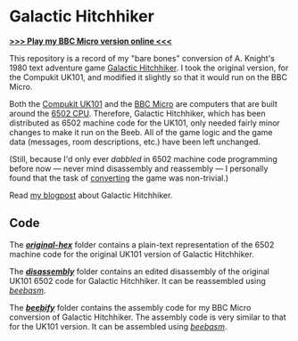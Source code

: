 # Galactic Hitchhiker

[**>>> Play my BBC Micro version online <<<**](http://bbcmicro.co.uk//jsbeeb/play.php?autoboot&disc=https://raw.githubusercontent.com/ahope1/Galactic-Hitchhiker/main/beebify/gh.ssd)

This repository is a record of my "bare bones" conversion of A. Knight's 1980 text adventure game [Galactic Hitchhiker](https://ahopeful.wordpress.com/2022/04/09/galactic-hitchhiker-1980-inspo-a-go-go/). I took the original version, for the Compukit UK101, and modified it slightly so that it would run on the BBC Micro. 

Both the [Compukit UK101](https://en.wikipedia.org/wiki/Compukit_UK101) and the [BBC Micro](https://en.wikipedia.org/wiki/BBC_Micro) are computers that are built around the [6502 CPU](https://en.wikipedia.org/wiki/MOS_Technology_6502). Therefore, Galactic Hitchhiker, which has been distributed as 6502 machine code for the UK101, only needed fairly minor changes to make it run on the Beeb. All of the game logic and the game data (messages, room descriptions, etc.) have been left unchanged.

(Still, because I'd only ever *dabbled* in 6502 machine code programming before now — never mind disassembly and reassembly — I personally found that the task of [converting](https://github.com/ahope1/Galactic-Hitchhiker/tree/main/beebify) the game was non-trivial.)

Read [my blogpost](https://ahopeful.wordpress.com/2022/04/09/galactic-hitchhiker-1980-inspo-a-go-go/) about Galactic Hitchhiker. 

## Code

The [***original-hex***](https://github.com/ahope1/Galactic-Hitchhiker/tree/main/original-hex) folder contains a plain-text representation of the 6502 machine code for the original UK101 version of Galactic Hitchhiker.

The [***disassembly***](https://github.com/ahope1/Galactic-Hitchhiker/tree/main/disassembly) folder contains an edited disassembly of the original UK101 6502 code for Galactic Hitchhiker. It can be reassembled using [*beebasm*](https://github.com/stardot/beebasm).

The [***beebify***](https://github.com/ahope1/Galactic-Hitchhiker/tree/main/beebify) folder contains the assembly code for my BBC Micro conversion of Galactic Hitchhiker. The assembly code is very similar to that for the UK101 version. It can be assembled using [*beebasm*](https://github.com/stardot/beebasm).
